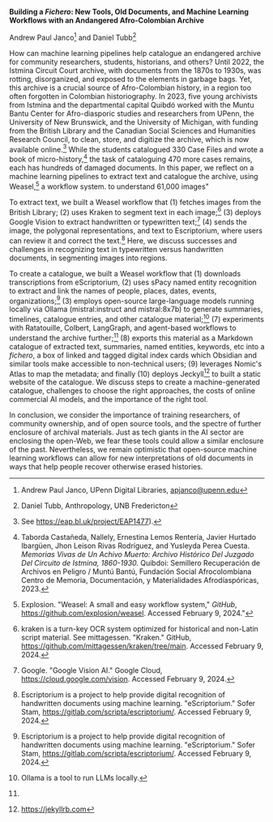 **Building a *Fichero*: New Tools, Old Documents, and Machine Learning Workflows with an Andangered Afro-Colombian Archive**

Andrew Paul Janco[^Andy] and Daniel Tubb[^Tubb]

[^Andy]: Andrew Paul Janco, UPenn Digital Libraries, apjanco@upenn.edu
[^Tubb]: Daniel Tubb, Anthropology, UNB Fredericton

How can machine learning pipelines help catalogue an endangered archive for community researchers, students, historians, and others? Until 2022, the Istmina Circuit Court archive, with documents from the 1870s to 1930s, was rotting, disorganized, and exposed to the elements in garbage bags. Yet, this archive is a crucial source of Afro-Colombian history, in a region too often forgotten in Colombian historiography. In 2023, five young archivists from Istmina and the departmental capital Quibdó worked with the Muntu Bantu Center for Afro-diasporic studies and researchers from UPenn, the University of New Brunswick, and the University of Michigan, with funding from the British Library and the Canadian Social Sciences and Humanities Research Council, to clean, store, and digitize the archive, which is now available online.[^1] While the students catalogued 330 Case Files and wrote a book of micro-history,[^2] the task of cataloguing 470 more cases remains, each has hundreds of damaged documents. In this paper, we reflect on a machine learning pipelines to extract text and catalogue the archive, using Weasel,[^3] a workflow system. to understand 61,000 images"

To extract text, we built a Weasel workflow that (1) fetches images from the British Library; (2) uses Kraken to segment text in each image;[^6] (3) deploys Google Vision to extract handwritten or typewritten text;[^5] (4) sends the image, the polygonal representations, and text to Escriptorium, where users can review it and correct the text.[^4] Here, we discuss successes and challenges in recognizing text in typewritten versus handwritten documents, in segmenting images into regions. 

To create a catalogue, we built a Weasel workflow that (1) downloads transcriptions from eScriptorium, (2) uses sPacy named entity recognition to extract and link the names of people, places, dates, events, organizations;[^4] (3) employs open-source large-language models running locally via Ollama (mistral:instruct and mistral:8x7b) to generate summaries, timelines, catalogue entries, and other catalogue material;[^8] (7) experiments with Ratatouille, Colbert, LangGraph, and agent-based workflows to understand the archive further;[^10] (8) exports this material as a Markdown catalogue of extracted text, summaries, named entities, keywords, etc into a *fichero*, a box of linked and tagged digital index cards which Obsidian and similar tools make accessible to non-technical users; (9) leverages Nomic's Atlas to map the metadata; and finally (10) deploys Jeckyll[^9] to built a static website of the catalogue. We discuss steps to create a machine-generated catalogue, challenges to choose the right approaches, the costs of online commercial AI models, and the importance of the right tool.
 
In conclusion, we consider the importance of training researchers, of community ownership, and of open source tools, and the  spectre of further enclosure of archival materials. Just as tech giants in the AI sector are enclosing the open-Web, we fear these tools could allow a similar enclosure of the past. Nevertheless, we remain optimistic that open-source machine learning workflows can allow for new interpretations of old documents in ways that help people recover otherwise erased histories.

[^1]: See https://eap.bl.uk/project/EAP1477).

[^2]: Taborda Castañeda, Nallely, Ernestina Lemos Rentería, Javier Hurtado Ibargüen, Jhon Leison Rivas Rodríguez, and Yusleyda Perea Cuesta. *Memorias Vivas de Un Achivo Muerto: Archivo Histórico Del Juzgado Del Circuito de Istmina, 1860-1930.* Quibdoi: Semillero Recuperación de Archivos en Peligro / Muntú Bantú, Fundación Social Afrocolombíana Centro de Memoria, Documentación, y Materialidades Afrodíaspóricas, 2023.

[^3]: Explosion. "Weasel: A small and easy workflow system," *GitHub*, https://github.com/explosion/weasel. Accessed February 9, 2024."

[^4]: Escriptorium is a project to help provide digital recognition of handwritten documents using machine learning. "eScriptorium." Sofer Stam, https://gitlab.com/scripta/escriptorium/. Accessed February 9, 2024.

[^5]: Google. "Google Vision AI." Google Cloud, https://cloud.google.com/vision. Accessed February 9, 2024.

[^6]: kraken is a turn-key OCR system optimized for historical and non-Latin script material. See mittagessen. "Kraken." GitHub, https://github.com/mittagessen/kraken/tree/main. Accessed February 9, 2024.

[^7]: spaCy is a Natural Language Processing tool, see  Explosion. "spaCy." Explosion, https://spacy.io/. Accessed February 9, 2024.

[^8]: Ollama is a tool to run LLMs locally.

[^9]: https://jekyllrb.com

[^10]: 

